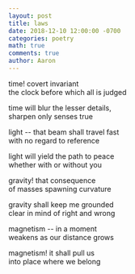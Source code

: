```yaml
---
layout: post
title: laws
date: 2018-12-10 12:00:00 -0700
categories: poetry 
math: true
comments: true
author: Aaron
---
```


time! covert invariant  
the clock before which all is judged  

time will blur the lesser details,  
sharpen only senses true  

light -- that beam shall travel fast  
with no regard to reference  

light will yield the path to peace  
whether with or without you

gravity! that consequence  
of masses spawning curvature

gravity shall keep me grounded  
clear in mind of right and wrong

magnetism -- in a moment  
weakens as our distance grows

magnetism! it shall pull us  
into place where we belong